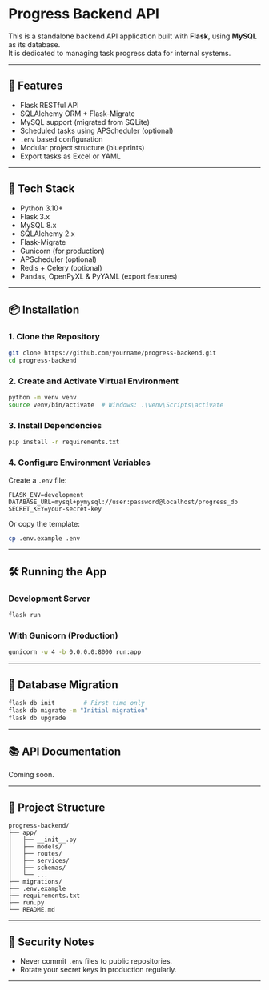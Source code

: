 # Progress Backend API

This is a standalone backend API application built with **Flask**, using **MySQL** as its database.  
It is dedicated to managing task progress data for internal systems.

---

## 🚀 Features

- Flask RESTful API
- SQLAlchemy ORM + Flask-Migrate
- MySQL support (migrated from SQLite)
- Scheduled tasks using APScheduler (optional)
- `.env` based configuration
- Modular project structure (blueprints)
- Export tasks as Excel or YAML

---

## 🧱 Tech Stack

- Python 3.10+
- Flask 3.x
- MySQL 8.x
- SQLAlchemy 2.x
- Flask-Migrate
- Gunicorn (for production)
- APScheduler (optional)
- Redis + Celery (optional)
- Pandas, OpenPyXL & PyYAML (export features)

---

## 📦 Installation

### 1. Clone the Repository

```bash
git clone https://github.com/yourname/progress-backend.git
cd progress-backend
```

### 2. Create and Activate Virtual Environment

```bash
python -m venv venv
source venv/bin/activate  # Windows: .\venv\Scripts\activate
```

### 3. Install Dependencies

```bash
pip install -r requirements.txt
```

### 4. Configure Environment Variables

Create a `.env` file:

```env
FLASK_ENV=development
DATABASE_URL=mysql+pymysql://user:password@localhost/progress_db
SECRET_KEY=your-secret-key
```

Or copy the template:

```bash
cp .env.example .env
```

---

## 🛠 Running the App

### Development Server

```bash
flask run
```

### With Gunicorn (Production)

```bash
gunicorn -w 4 -b 0.0.0.0:8000 run:app
```

---

## 🔧 Database Migration

```bash
flask db init        # First time only
flask db migrate -m "Initial migration"
flask db upgrade
```

---

## 📚 API Documentation

Coming soon.

---

## 📂 Project Structure

```
progress-backend/
├── app/
│   ├── __init__.py
│   ├── models/
│   ├── routes/
│   ├── services/
│   ├── schemas/
│   └── ...
├── migrations/
├── .env.example
├── requirements.txt
├── run.py
└── README.md
```

---

## 🔐 Security Notes

- Never commit `.env` files to public repositories.
- Rotate your secret keys in production regularly.

---



